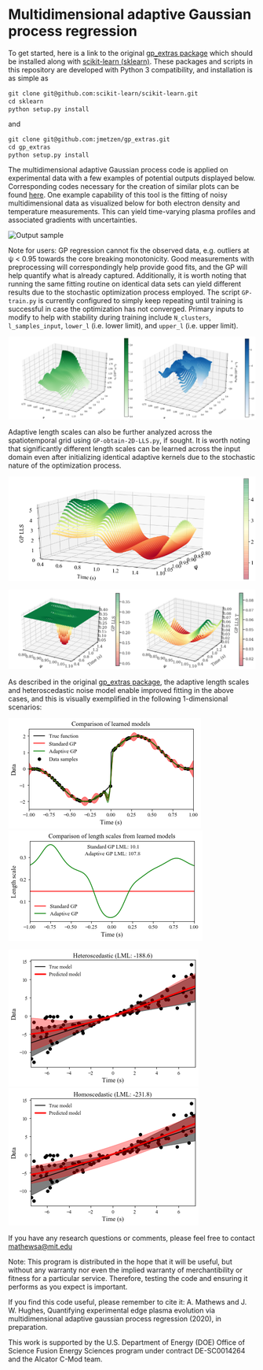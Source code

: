 # Multidimensional adaptive Gaussian process regression

To get started, here is a link to the original [gp_extras package](https://github.com/jmetzen/gp_extras) which should be installed along with [scikit-learn (sklearn)](https://github.com/scikit-learn/scikit-learn). These packages and scripts in this repository are developed with Python 3 compatibility, and installation is as simple as

    git clone git@github.com:scikit-learn/scikit-learn.git
    cd sklearn
    python setup.py install

and

    git clone git@github.com:jmetzen/gp_extras.git
    cd gp_extras
    python setup.py install

The multidimensional adaptive Gaussian process code is applied on experimental data with a few examples of potential outputs displayed below. Corresponding codes necessary for the creation of similar plots can be found [here](https://github.com/AbhilashMathews/gp_extras_applications/tree/master/codes). One example capability of this tool is the fitting of noisy multidimensional data as visualized below for both electron density and temperature measurements. This can yield time-varying plasma profiles and associated gradients with uncertainties.

![Output sample](https://github.com/AbhilashMathews/gp_extras_applications/blob/master/outputs/2D_GPR-1160718013.gif)

Note for users: GP regression cannot fix the observed data, e.g. outliers at ψ < 0.95 towards the core breaking monotonicity. Good measurements with preprocessing will correspondingly help provide good fits, and the GP will help quantify what is already captured. Additionally, it is worth noting that running the same fitting routine on identical data sets can yield different results due to the stochastic optimization process employed. The script `GP-train.py` is currently configured to simply keep repeating until training is successful in case the optimization has not converged. Primary inputs to modify to help with stability during training include `N_clusters`, `l_samples_input`, `lower_l` (i.e. lower limit), and `upper_l` (i.e. upper limit).

![alt tag](https://github.com/AbhilashMathews/gp_extras_applications/blob/master/outputs/2D-GPR_n%2Bdndx.png)

Adaptive length scales can also be further analyzed across the spatiotemporal grid using `GP-obtain-2D-LLS.py`, if sought. It is worth noting that significantly different length scales can be learned across the input domain even after initializing identical adaptive kernels due to the stochastic nature of the optimization process. 

![alt tag](https://github.com/AbhilashMathews/gp_extras_applications/blob/master/outputs/lls_2d_n.png)

![alt tag](https://github.com/AbhilashMathews/gp_extras_applications/blob/master/outputs/lls_2D_n%2BT.png)

As described in the original [gp_extras package](https://github.com/jmetzen/gp_extras), the adaptive length scales and heteroscedastic noise model enable improved fitting in the above cases, and this is visually exemplified in the following 1-dimensional scenarios:

![alt tag](https://github.com/AbhilashMathews/gp_extras_applications/blob/master/outputs/lls_1d_data.png) ![alt tag](https://github.com/AbhilashMathews/gp_extras_applications/blob/master/outputs/lls_1d_scales.png)

![alt tag](https://github.com/AbhilashMathews/gp_extras_applications/blob/master/outputs/heteroscedastic.png) ![alt tag](https://github.com/AbhilashMathews/gp_extras_applications/blob/master/outputs/homoscedastic.png)

If you have any research questions or comments, please feel free to contact mathewsa@mit.edu

Note: This program is distributed in the hope that it will be useful, but without any warranty nor even the implied warranty of merchantibility or fitness for a particular service. Therefore, testing the code and ensuring it performs as you expect is important.

If you find this code useful, please remember to cite it: A. Mathews and J. W. Hughes, Quantifying experimental edge plasma evolution via multidimensional adaptive gaussian process regression (2020), in preparation.

This work is supported by the U.S. Department of Energy (DOE) Office of Science Fusion Energy Sciences program under contract DE-SC0014264 and the Alcator C-Mod team. 
